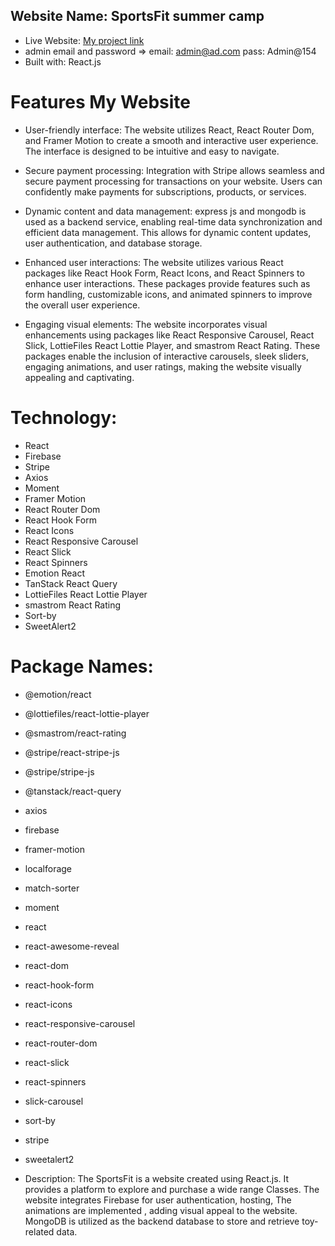 ## Website Name: SportsFit summer camp

- Live Website: [My project link](https://sportsfit.web.app "Project LInk")
- admin email and password => email: admin@ad.com pass: Admin@154
- Built with: React.js

# Features My Website

- User-friendly interface: The website utilizes React, React Router Dom, and Framer Motion to create a smooth and interactive user experience. The interface is designed to be intuitive and easy to navigate.

- Secure payment processing: Integration with Stripe allows seamless and secure payment processing for transactions on your website. Users can confidently make payments for subscriptions, products, or services.

- Dynamic content and data management: express js and mongodb is used as a backend service, enabling real-time data synchronization and efficient data management. This allows for dynamic content updates, user authentication, and database storage.

- Enhanced user interactions: The website utilizes various React packages like React Hook Form, React Icons, and React Spinners to enhance user interactions. These packages provide features such as form handling, customizable icons, and animated spinners to improve the overall user experience.

- Engaging visual elements: The website incorporates visual enhancements using packages like React Responsive Carousel, React Slick, LottieFiles React Lottie Player, and smastrom React Rating. These packages enable the inclusion of interactive carousels, sleek sliders, engaging animations, and user ratings, making the website visually appealing and captivating.

# Technology:

- React
- Firebase
- Stripe
- Axios
- Moment
- Framer Motion
- React Router Dom
- React Hook Form
- React Icons
- React Responsive Carousel
- React Slick
- React Spinners
- Emotion React
- TanStack React Query
- LottieFiles React Lottie Player
- smastrom React Rating
- Sort-by
- SweetAlert2

# Package Names:

- @emotion/react
- @lottiefiles/react-lottie-player
- @smastrom/react-rating
- @stripe/react-stripe-js
- @stripe/stripe-js
- @tanstack/react-query
- axios
- firebase
- framer-motion
- localforage
- match-sorter
- moment
- react
- react-awesome-reveal
- react-dom
- react-hook-form
- react-icons
- react-responsive-carousel
- react-router-dom
- react-slick
- react-spinners
- slick-carousel
- sort-by
- stripe
- sweetalert2

- Description: The SportsFit is a website created using React.js. It provides a platform to explore and purchase a wide range Classes. The website integrates Firebase for user authentication, hosting, The animations are implemented , adding visual appeal to the website. MongoDB is utilized as the backend database to store and retrieve toy-related data.
